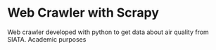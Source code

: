 # Web Crawler with Scrapy
Web crawler developed with python to get data about air quality from SIATA. Academic purposes
